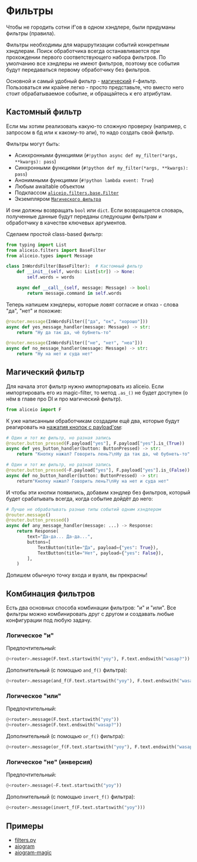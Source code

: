 # Фильтры

Чтобы не городить сотни if'ов в одном хэндлере, были придуманы фильтры (правила).

Фильтры необходимы для маршрутизации событий конкретным хэндлерам. Поиск обработчика всегда останавливается при прохождении первого соответствующего набора фильтров.
По умолчанию все хэндлеры не имеют фильтров, поэтому все события будут передаваться первому обработчику без фильтров.

Основной и самый удобный фильтр - [магический](https://github.com/aiogram/magic-filter) `F`-фильтр.
Пользоваться им крайне легко - просто представьте, что вместо него стоит обрабатываемое событие, и обращайтесь к его атрибутам.

## Кастомный фильтр

Если мы хотим реализовать какую-то сложную проверку (например, с запросом в бд или к какому-то апи), то надо создать свой фильтр.

Фильтры могут быть:

* Асинхронными функциями (`#!python async def my_filter(*args, **kwargs): pass`)
* Синхронными функциями (`#!python def my_filter(*args, **kwargs): pass`)
* Анонимными функциями (`#!python lambda event: True`)
* Любым awaitable объектом
* Подклассом [`aliceio.filters.base.Filter`](../aliceio/filters/base.md)
* Экземпляром [`Магического фильтра`](../aliceio/filters/magic-filter.md)

И они должны возвращать `bool` или `dict`.
Если возвращается словарь, полученные данные будут переданы следующим фильтрам и обработчику в качестве ключевых аргументов.

Сделаем простой class-based фильтр:

```python
from typing import List
from aliceio.filters import BaseFilter
from aliceio.types import Message

class InWordsFilter(BaseFilter):  # Кастомный фильтр
    def __init__(self, words: List[str]) -> None:
        self.words = words

    async def __call__(self, message: Message) -> bool:
        return message.command in self.words
```

Теперь напишем хэндлеры, которые ловят согласие и отказ - слова "да", "нет" и похожие:

```python
@router.message(InWordsFilter(["да", "ок", "хорошо"]))
async def yes_message_handler(message: Message) -> str:
    return "Ну да так да, чё бубнеть-то"

@router.message(InWordsFilter(["не", "нет", "неа"]))
async def no_message_handler(message: Message) -> str:
    return "Ну на нет и суда нет"
```

## Магический фильтр

Для начала этот фильтр нужно импортировать из aliceio. Если импортировать его из magic-filter, то метод `.as_()` не будет доступен (о нём в главе про DI и про магический фильтр).

```python
from aliceio import F
```

К уже написанным обработчикам создадим ещё два, которые будут реагировать на [нажатия кнопок с payload'ом](https://yandex.ru/dev/dialogs/alice/doc/request-buttonpressed.html):

```python
# Один и тот же фильтр, но разная запись
@router.button_pressed(F.payload["yes"], F.payload["yes"].is_(True))
async def yes_button_handler(button: ButtonPressed) -> str:
    return "Кнопку нажал? Говорить лень?\nНу да так да, чё бубнеть-то"

# Один и тот же фильтр, но разная запись
@router.button_pressed(~F.payload["yes"], F.payload["yes"].is_(False))
async def no_button_handler(button: ButtonPressed) -> str:
    return"Кнопку нажал? Говорить лень?\nНу на нет и суда нет"
```

И чтобы эти кнопки появились, добавим хэндлер без фильтров, который будет срабатывать всегда, когда событие дойдёт до него:

```python
# Лучше не обрабатывать разные типы событий одним хэндлером
@router.message()
@router.button_pressed()
async def any_message_handler(message: ...) -> Response:
    return Response(
        text="Да-да... Да-да...",
        buttons=[
            TextButton(title="Да", payload={"yes": True}),
            TextButton(title="Нет", payload={"yes": False}),
        ],
    )
```

Допишем обычную точку входа и вуаля, вы прекрасны!

## Комбинация фильтров

Есть два основных способа комбинации фильтров: "и" и "или".
Все фильтры можно комбинировать друг с другом и создавать любые конфигурации под любую задачу.

### Логическое "и"

Предпочтительный:
```python
@<router>.message(F.text.startswith("yoy"), F.text.endswith("wasap?"))
```

Дополнительный (с помощью `and_f()` фильтра):
```python
@<router>.message(and_f(F.text.startswith("yoy"), F.text.endswith("wasap?")))
```

### Логическое "или"

Предпочтительный:
```python
@<router>.message(F.text.startswith("yoy"))
@<router>.message(F.text.endswith("wasap?"))
```

Дополнительный (с помощью `or_f()` фильтра):
```python
@<router>.message(or_f(F.text.startswith("yoy"), F.text.endswith("wasap?")))
```

### Логическое "не" (инверсия)

Предпочтительный:
```python
@<router>.message(~F.text.startswith("yoy"))
```

Дополнительный (с помощью `invert_f()` фильтра):
```python
@<router>.message(invert_f(F.text.startswith("yoy")))
```

## Примеры

* [filters.py](https://github.com/K1rL3s/aliceio/blob/master/examples/filters.py)
* [aiogram](https://docs.aiogram.dev/en/dev-3.x/dispatcher/filters/index.html)
* [aiogram-magic](https://docs.aiogram.dev/en/dev-3.x/dispatcher/filters/magic_filters.html)

